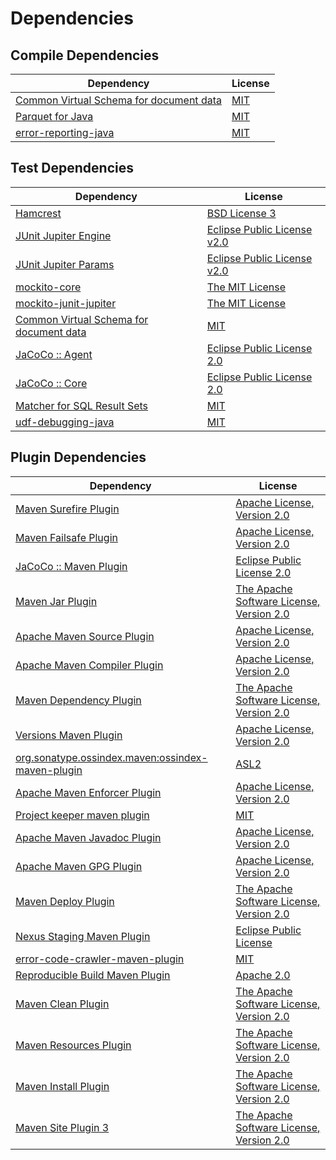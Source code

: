 <!-- @formatter:off -->
# Dependencies

## Compile Dependencies

| Dependency                                   | License  |
| -------------------------------------------- | -------- |
| [Common Virtual Schema for document data][0] | [MIT][1] |
| [Parquet for Java][2]                        | [MIT][1] |
| [error-reporting-java][4]                    | [MIT][1] |

## Test Dependencies

| Dependency                                   | License                          |
| -------------------------------------------- | -------------------------------- |
| [Hamcrest][6]                                | [BSD License 3][7]               |
| [JUnit Jupiter Engine][8]                    | [Eclipse Public License v2.0][9] |
| [JUnit Jupiter Params][8]                    | [Eclipse Public License v2.0][9] |
| [mockito-core][12]                           | [The MIT License][13]            |
| [mockito-junit-jupiter][12]                  | [The MIT License][13]            |
| [Common Virtual Schema for document data][0] | [MIT][1]                         |
| [JaCoCo :: Agent][18]                        | [Eclipse Public License 2.0][19] |
| [JaCoCo :: Core][18]                         | [Eclipse Public License 2.0][19] |
| [Matcher for SQL Result Sets][22]            | [MIT][1]                         |
| [udf-debugging-java][24]                     | [MIT][1]                         |

## Plugin Dependencies

| Dependency                                              | License                                        |
| ------------------------------------------------------- | ---------------------------------------------- |
| [Maven Surefire Plugin][26]                             | [Apache License, Version 2.0][27]              |
| [Maven Failsafe Plugin][28]                             | [Apache License, Version 2.0][27]              |
| [JaCoCo :: Maven Plugin][18]                            | [Eclipse Public License 2.0][19]               |
| [Maven Jar Plugin][32]                                  | [The Apache Software License, Version 2.0][33] |
| [Apache Maven Source Plugin][34]                        | [Apache License, Version 2.0][27]              |
| [Apache Maven Compiler Plugin][36]                      | [Apache License, Version 2.0][27]              |
| [Maven Dependency Plugin][38]                           | [The Apache Software License, Version 2.0][33] |
| [Versions Maven Plugin][40]                             | [Apache License, Version 2.0][27]              |
| [org.sonatype.ossindex.maven:ossindex-maven-plugin][42] | [ASL2][33]                                     |
| [Apache Maven Enforcer Plugin][44]                      | [Apache License, Version 2.0][27]              |
| [Project keeper maven plugin][46]                       | [MIT][1]                                       |
| [Apache Maven Javadoc Plugin][48]                       | [Apache License, Version 2.0][27]              |
| [Apache Maven GPG Plugin][50]                           | [Apache License, Version 2.0][33]              |
| [Maven Deploy Plugin][52]                               | [The Apache Software License, Version 2.0][33] |
| [Nexus Staging Maven Plugin][54]                        | [Eclipse Public License][55]                   |
| [error-code-crawler-maven-plugin][56]                   | [MIT][1]                                       |
| [Reproducible Build Maven Plugin][58]                   | [Apache 2.0][33]                               |
| [Maven Clean Plugin][60]                                | [The Apache Software License, Version 2.0][33] |
| [Maven Resources Plugin][62]                            | [The Apache Software License, Version 2.0][33] |
| [Maven Install Plugin][64]                              | [The Apache Software License, Version 2.0][33] |
| [Maven Site Plugin 3][66]                               | [The Apache Software License, Version 2.0][33] |

[0]: https://github.com/exasol/virtual-schema-common-document
[18]: https://www.eclemma.org/jacoco/index.html
[46]: https://github.com/exasol/project-keeper-maven-plugin
[4]: https://github.com/exasol/error-reporting-java
[2]: https://github.com/exasol/parquet-io-java
[33]: http://www.apache.org/licenses/LICENSE-2.0.txt
[26]: https://maven.apache.org/surefire/maven-surefire-plugin/
[54]: http://www.sonatype.com/public-parent/nexus-maven-plugins/nexus-staging/nexus-staging-maven-plugin/
[60]: http://maven.apache.org/plugins/maven-clean-plugin/
[1]: https://opensource.org/licenses/MIT
[12]: https://github.com/mockito/mockito
[28]: https://maven.apache.org/surefire/maven-failsafe-plugin/
[38]: http://maven.apache.org/plugins/maven-dependency-plugin/
[40]: http://www.mojohaus.org/versions-maven-plugin/
[7]: http://opensource.org/licenses/BSD-3-Clause
[36]: https://maven.apache.org/plugins/maven-compiler-plugin/
[50]: http://maven.apache.org/plugins/maven-gpg-plugin/
[19]: https://www.eclipse.org/legal/epl-2.0/
[55]: http://www.eclipse.org/legal/epl-v10.html
[22]: https://github.com/exasol/hamcrest-resultset-matcher
[58]: http://zlika.github.io/reproducible-build-maven-plugin
[32]: http://maven.apache.org/plugins/maven-jar-plugin/
[27]: https://www.apache.org/licenses/LICENSE-2.0.txt
[24]: https://github.com/exasol/udf-debugging-javat
[44]: https://maven.apache.org/enforcer/maven-enforcer-plugin/
[13]: https://github.com/mockito/mockito/blob/release/3.x/LICENSE
[9]: https://www.eclipse.org/legal/epl-v20.html
[64]: http://maven.apache.org/plugins/maven-install-plugin/
[8]: https://junit.org/junit5/
[42]: https://sonatype.github.io/ossindex-maven/maven-plugin/
[34]: https://maven.apache.org/plugins/maven-source-plugin/
[6]: http://hamcrest.org/JavaHamcrest/
[52]: http://maven.apache.org/plugins/maven-deploy-plugin/
[66]: http://maven.apache.org/plugins/maven-site-plugin/
[62]: http://maven.apache.org/plugins/maven-resources-plugin/
[48]: https://maven.apache.org/plugins/maven-javadoc-plugin/
[56]: https://github.com/exasol/error-code-crawler-maven-plugin
